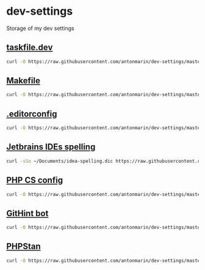 # dev-settings

Storage of my dev settings

## [taskfile.dev](https://taskfile.dev)

```sh
curl -O https://raw.githubusercontent.com/antonmarin/dev-settings/master/Taskfile.yml
```

## [Makefile](http://www.gnu.org/software/make/manual/)

```sh
curl -O https://raw.githubusercontent.com/antonmarin/dev-settings/master/Makefile
```

## [.editorconfig](https://editorconfig.org/)

```sh
curl -O https://raw.githubusercontent.com/antonmarin/dev-settings/master/.editorconfig
```

## [Jetbrains IDEs spelling](https://www.jetbrains.com/help/idea/spelling.html)

```sh
curl -sSo ~/Documents/idea-spelling.dic https://raw.githubusercontent.com/antonmarin/dev-settings/master/idea-spelling.dic
```

## [PHP CS config](https://github.com/FriendsOfPHP/PHP-CS-Fixer)

```sh
curl -O https://raw.githubusercontent.com/antonmarin/dev-settings/master/.php_cs
```

## [GitHint bot](https://github.com/marketplace/githint-bot)

```sh
curl -O https://raw.githubusercontent.com/antonmarin/dev-settings/master/.githint.json
```

## [PHPStan](https://github.com/phpstan/phpstan)

```sh
curl -O https://raw.githubusercontent.com/antonmarin/dev-settings/master/phpstan.neon
```

